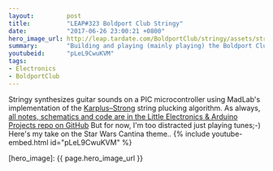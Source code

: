 ```yaml
---
layout:         post
title:          "LEAP#323 Boldport Club Stringy"
date:           "2017-06-26 23:00:21 +0800"
hero_image_url: http://leap.tardate.com/BoldportClub/stringy/assets/stringy_build.jpg
summary:        "Building and playing (mainly playing) the Boldport Club Stringy (Project #14, June 2017)"
youtubeid:      "pLeL9CwuKVM"
tags:
- Electronics
- BoldportClub
---
```


Stringy synthesizes guitar sounds on a PIC microcontroller using MadLab's implementation of the
[Karplus–Strong](https://en.wikipedia.org/wiki/Karplus%E2%80%93Strong_string_synthesis)
string plucking algorithm.
As always, [all notes, schematics and code are in the Little Electronics & Arduino Projects repo on GitHub][project]
But for now, I'm too distracted just playing tunes;-) Here's my take on the Star Wars Cantina theme..
{% include youtube-embed.html id="pLeL9CwuKVM" %}

[leap]: http://leap.tardate.com
[project]: https://github.com/tardate/LittleArduinoProjects/tree/master/BoldportClub/stringy
[hero_image]: {{ page.hero_image_url }}
